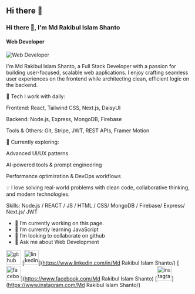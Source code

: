 ## Hi there 👋


### Hi there 👋, I'm Md Rakibul Islam Shanto
#### Web Developer
![Web Developer](https://arturssmirnovs.github.io/github-profile-readme-generator/images/banner.png)

I'm Md Rakibul Islam Shanto, a Full Stack Developer with a passion for building user-focused, scalable web applications. I enjoy crafting seamless user experiences on the frontend while architecting clean, efficient logic on the backend.

🔧 Tech I work with daily:

Frontend: React, Tailwind CSS, Next.js, DaisyUI

Backend: Node.js, Express, MongoDB, Firebase

Tools & Others: Git, Stripe, JWT, REST APIs, Framer Motion

🌱 Currently exploring:

Advanced UI/UX patterns

AI-powered tools & prompt engineering

Performance optimization & DevOps workflows

💡 I love solving real-world problems with clean code, collaborative thinking, and modern technologies.

Skills: Node.js / REACT / JS / HTML / CSS/ MongoDB / Firebase/ Express/ Next.js/ JWT

- 🔭 I’m currently working on this page. 
- 🌱 I’m currently learning JavaScript 
- 👯 I’m looking to collaborate on github 
- 💬 Ask me about Web Development 


[<img src='https://cdn.jsdelivr.net/npm/simple-icons@3.0.1/icons/github.svg' alt='github' height='40'>](https://github.com/Shantosifat)  [<img src='https://cdn.jsdelivr.net/npm/simple-icons@3.0.1/icons/linkedin.svg' alt='linkedin' height='40'>](https://www.linkedin.com/in/Md Rakibul Islam Shanto/)  [<img src='https://cdn.jsdelivr.net/npm/simple-icons@3.0.1/icons/facebook.svg' alt='facebook' height='40'>](https://www.facebook.com/Md Rakibul Islam Shanto)  [<img src='https://cdn.jsdelivr.net/npm/simple-icons@3.0.1/icons/instagram.svg' alt='instagram' height='40'>](https://www.instagram.com/Md Rakibul Islam Shanto/)  



